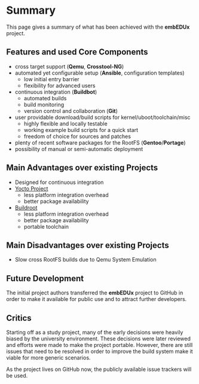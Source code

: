 # Summary
This page gives a summary of what has been achieved with the **embEDUx**
project.

## Features and used Core Components
* cross target support (**Qemu**, **Crosstool-NG**)
* automated yet configurable setup (**Ansible**, configuration templates)
    * low initial entry barrier
    * flexibility for advanced users
* continuous integration (**Buildbot**)
    * automated builds
    * build monitoring
    * version control and collaboration (**Git**)
* user providable download/build scripts for kernel/uboot/toolchain/misc
    * highly flexible and locally testable
    * working example build scripts for a quick start
    * freedom of choice for sources and patches
* plenty of recent software packages for the RootFS (**Gentoo**/**Portage**)
* possibility of manual or semi-automatic deployment

## Main Advantages over existing Projects
* Designed for continuous integration
* [Yocto Project](evaluation/yocto-project.md#summary)
    * less platform integration overhead
    * better package availability
* [Buildroot](evaluation/buildroot.md#summary)
    * less platform integration overhead
    * better package availability
    * portable toolchain

## Main Disadvantages over existing Projects
* Slow cross RootFS builds due to Qemu System Emulation

## Future Development
The initial project authors transferred the **embEDUx** project to GitHub in
order to make it available for public use and to attract further developers.

## Critics
Starting off as a study project, many of the early decisions were heavily biased
by the university environment. These decisions were later reviewed and efforts
were made to make the project portable. However, there are still issues that
need to be resolved in order to improve the build system make it viable for more
generic scenarios.

As the project lives on GitHub now, the publicly available issue trackers will
be used.
